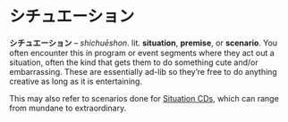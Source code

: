 # シチュエーション

**シチュエーション** – *shichuēshon*. lit. **situation**, **premise**, or **scenario**. You often encounter this in program or event segments where they act out a situation, often the kind that gets them to do something cute and/or embarrassing. These are essentially ad-lib so they’re free to do anything creative as long as it is entertaining.  
  
This may also refer to scenarios done for [Situation CDs](https://seiyuu.yakuaru.com/%E3%82%B7%E3%83%81%E3%83%A5%E3%82%A8%E3%83%BC%E3%82%B7%E3%83%A7%E3%83%B3Cd), which can range from mundane to extraordinary.
